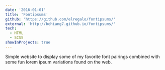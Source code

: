 ```yaml
---
date: '2016-01-01'
title: 'Fontipsums'
github: 'https://github.com/elregalo/fontipsums/'
external: 'http://bchiang7.github.io/fontipsums/'
tech:
  - HTML
  - SCSS
showInProjects: true
---
```


Simple website to display some of my favorite font pairings combined with some fun lorem ipsum variations found on the web.
